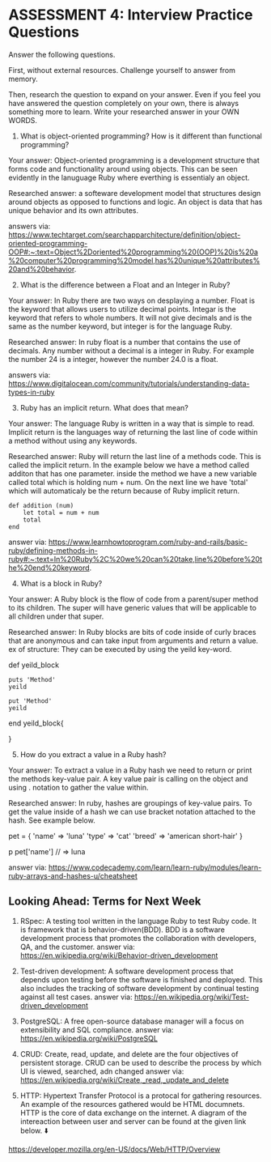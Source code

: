# ASSESSMENT 4: Interview Practice Questions

Answer the following questions.

First, without external resources. Challenge yourself to answer from memory.

Then, research the question to expand on your answer. Even if you feel you have answered the question completely on your own, there is always something more to learn. Write your researched answer in your OWN WORDS.

1. What is object-oriented programming? How is it different than functional programming?

Your answer: Object-oriented programming is a development structure that forms code and functionality around using objects. This can be seen evidently in the lanuguage Ruby where everthing is essentialy an object. 

Researched answer: a softeware development model that structures design around objects as opposed to functions and logic. An object is data that has unique behavior and its own attributes. 

answers via: https://www.techtarget.com/searchapparchitecture/definition/object-oriented-programming-OOP#:~:text=Object%2Doriented%20programming%20(OOP)%20is%20a%20computer%20programming%20model,has%20unique%20attributes%20and%20behavior.


2. What is the difference between a Float and an Integer in Ruby?

Your answer: In Ruby there are two ways on desplaying a number. Float is the keyword that allows users to utilize decimal points. Integar is the keyword that refers to whole numbers. It will not give decimals and is the same as the number keyword, but integer is for the language Ruby. 

Researched answer: In ruby float is a number that contains the use of decimals. Any number without a decimal is a integer in Ruby. For example the number 24 is a integer, however the number 24.0 is a float. 

answers via: https://www.digitalocean.com/community/tutorials/understanding-data-types-in-ruby


3. Ruby has an implicit return. What does that mean?

Your answer: The language Ruby is written in a way that is simple to read. Implicit return is the languages way of returning the last line of code within a method without using any keywords. 

Researched answer: Ruby will return the last line of a methods code. This is called the implicit return. In the example below we have a method called additon that has one parameter. inside the method we have a new variable called total which is holding num + num. On the next line we have 'total' which will automaticaly be the return because of Ruby implicit return. 

    def addition (num)
        let total = num + num 
        total
    end

answer via: https://www.learnhowtoprogram.com/ruby-and-rails/basic-ruby/defining-methods-in-ruby#:~:text=In%20Ruby%2C%20we%20can%20take,line%20before%20the%20end%20keyword.
 

4. What is a block in Ruby?

Your answer: A Ruby block is the flow of code from a parent/super method to its children. The super will have generic values that will be applicable to all children under that super.

Researched answer: In Ruby blocks are bits of code inside of curly braces that are anonymous and can take input from arguments and return a value. 
ex of structure: They can be executed by using the yeild key-word.  

def yeild_block

    puts 'Method'
    yeild

    put 'Method'
    yeild
end
yeild_block{

}



5. How do you extract a value in a Ruby hash?

Your answer: To extract a value in a Ruby hash we need to return or print the methods key-value pair. A key value pair is calling on the object and using . notation to gather the value within. 

Researched answer: In ruby, hashes are groupings of key-value pairs. To get the value inside of a hash we can use bracket notation attached to the hash. See example below.

pet = {
    'name' => 'luna'
    'type' => 'cat'
    'breed' => 'american short-hair'
}

p pet['name'] // => luna

answer via: https://www.codecademy.com/learn/learn-ruby/modules/learn-ruby-arrays-and-hashes-u/cheatsheet

## Looking Ahead: Terms for Next Week

1. RSpec: A testing tool written in the language Ruby to test Ruby code. It is framework that is behavior-driven(BDD). BDD is a software development process that promotes the collaboration with developers, QA, and the customer. 
answer via: https://en.wikipedia.org/wiki/Behavior-driven_development
        
2. Test-driven development: A software development process that depends upon testing before the software is finished and deployed. This also includes the tracking of software development by continual testing against all test cases. 
answer via: https://en.wikipedia.org/wiki/Test-driven_development

3. PostgreSQL: A free open-source database manager will a focus on extensibility and SQL compliance.
answer via: https://en.wikipedia.org/wiki/PostgreSQL

4. CRUD: Create, read, update, and delete are the four objectives of persistent storage. CRUD can be used to describe the process by which UI is viewed, searched, adn changed
answer via: https://en.wikipedia.org/wiki/Create,_read,_update_and_delete

5. HTTP: Hypertext Transfer Protocol is a protocal for gathering resources. An example of the resources gathered would be HTML documnets. HTTP is the core of data exchange on the internet. A diagram of the intereaction between user and server can be found at the given link below. ⬇️

https://developer.mozilla.org/en-US/docs/Web/HTTP/Overview

